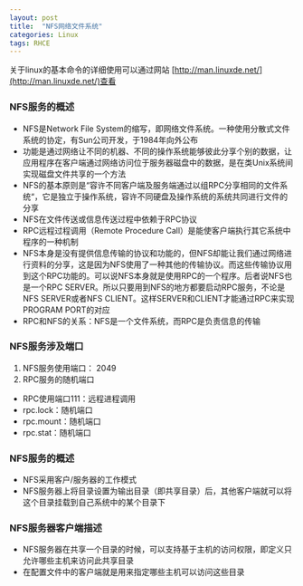```yaml
---
layout: post
title:  "NFS网络文件系统"
categories: Linux
tags: RHCE 
---
```


关于linux的基本命令的详细使用可以通过网站 [http://man.linuxde.net/](http://man.linuxde.net/)查看
 

### NFS服务的概述

*    NFS是Network File System的缩写，即网络文件系统。一种使用分散式文件系统的协定，有Sun公司开发，于1984年向外公布
*    功能是通过网络让不同的机器、不同的操作系统能够彼此分享个别的数据，让应用程序在客户端通过网络访问位于服务器磁盘中的数据，是在类Unix系统间实现磁盘文件共享的一个方法
*    NFS的基本原则是“容许不同客户端及服务端通过以组RPC分享相同的文件系统“，它是独立于操作系统，容许不同硬盘及操作系统的系统共同进行文件的分享
*    NFS在文件传送或信息传送过程中依赖于RPC协议
*    RPC远程过程调用（Remote Procedure Call）是能使客户端执行其它系统中程序的一种机制
*    NFS本身是没有提供信息传输的协议和功能的，但NFS却能让我们通过网络进行资料的分享，这是因为NFS使用了一种其他的传输协议。而这些传输协议用到这个RPC功能的。可以说NFS本身就是使用RPC的一个程序。后者说NFS也是一个RPC SERVER。所以只要用到NFS的地方都要启动RPC服务，不论是NFS SERVER或者NFS CLIENT。这样SERVER和CLIENT才能通过RPC来实现PROGRAM PORT的对应
*    RPC和NFS的关系：NFS是一个文件系统，而RPC是负责信息的传输


### NFS服务涉及端口

1. NFS服务使用端口： 2049
2. RPC服务的随机端口
*    RPC使用端口111：远程进程调用
*    rpc.lock：随机端口
*    rpc.mount：随机端口
*    rpc.stat：随机端口

### NFS服务的概述

*    NFS采用客户/服务器的工作模式
*    NFS服务器上将目录设置为输出目录（即共享目录）后，其他客户端就可以将这个目录挂载到自己系统中的某个目录下

### NFS服务器客户端描述

*    NFS服务器在共享一个目录的时候，可以支持基于主机的访问权限，即定义只允许哪些主机来访问此共享目录
*    在配置文件中的客户端就是用来指定哪些主机可以访问这些目录



